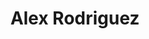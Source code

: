 ---
avatar: /images/people/elrey.jpg
avatar_small: /images/people/elrey_small.jpg
bio: 'Alex works as a security consultant (pentester). He loves Linux and Automation!

  elreydetoda on GitHub'
homepage: https://elrey.casa/me
instagram: null
linkedin: null
title: Alex Rodriguez
twitter: https://x.com/ronjonarod
type: guest
username: elrey
youtube: null
---